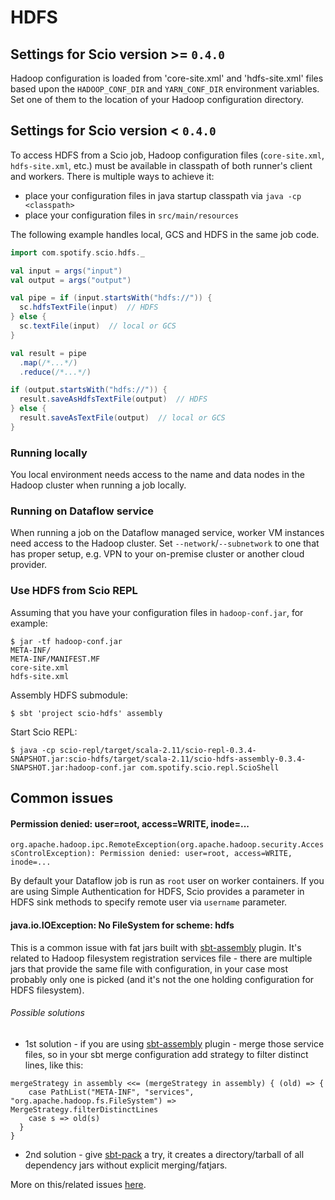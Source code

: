 # HDFS

## Settings for Scio version >= `0.4.0`

Hadoop configuration is loaded from 'core-site.xml' and 'hdfs-site.xml' files based upon the `HADOOP_CONF_DIR` and `YARN_CONF_DIR` environment variables. Set one of them to the location of your Hadoop configuration directory.

## Settings for Scio version < `0.4.0`

To access HDFS from a Scio job, Hadoop configuration files (`core-site.xml`, `hdfs-site.xml`, etc.) must be available in classpath of both runner's client and workers. There is multiple ways to achieve it:

 * place your configuration files in java startup classpath via `java -cp <classpath>`
 * place your configuration files in `src/main/resources`

The following example handles local, GCS and HDFS in the same job code.

```scala
import com.spotify.scio.hdfs._

val input = args("input")
val output = args("output")

val pipe = if (input.startsWith("hdfs://")) {
  sc.hdfsTextFile(input)  // HDFS
} else {
  sc.textFile(input)  // local or GCS
}

val result = pipe
  .map(/*...*/)
  .reduce(/*...*/)

if (output.startsWith("hdfs://")) {
  result.saveAsHdfsTextFile(output)  // HDFS
} else {
  result.saveAsTextFile(output)  // local or GCS
}
```

### Running locally
You local environment needs access to the name and data nodes in the Hadoop cluster when running a job locally.

### Running on Dataflow service
When running a job on the Dataflow managed service, worker VM instances need access to the Hadoop cluster. Set `--network`/`--subnetwork` to one that has proper setup, e.g. VPN to your on-premise cluster or another cloud provider.

### Use HDFS from Scio REPL

Assuming that you have your configuration files in `hadoop-conf.jar`, for example:
```
$ jar -tf hadoop-conf.jar
META-INF/
META-INF/MANIFEST.MF
core-site.xml
hdfs-site.xml
```
Assembly HDFS submodule:
```
$ sbt 'project scio-hdfs' assembly
```
Start Scio REPL:
```
$ java -cp scio-repl/target/scala-2.11/scio-repl-0.3.4-SNAPSHOT.jar:scio-hdfs/target/scala-2.11/scio-hdfs-assembly-0.3.4-SNAPSHOT.jar:hadoop-conf.jar com.spotify.scio.repl.ScioShell
```

## Common issues

#### Permission denied: user=root, access=WRITE, inode=...

```org.apache.hadoop.ipc.RemoteException(org.apache.hadoop.security.AccessControlException): Permission denied: user=root, access=WRITE, inode=... ```

By default your Dataflow job is run as `root` user on worker containers. If you are using Simple Authentication for HDFS, Scio provides a parameter in HDFS sink methods to specify remote user via `username` parameter.

#### java.io.IOException: No FileSystem for scheme: hdfs

This is a common issue with fat jars built with [sbt-assembly](https://github.com/sbt/sbt-assembly) plugin. It's related to Hadoop filesystem registration services file - there are multiple jars that provide the same file with configuration, in your case most probably only one is picked (and it's not the one holding configuration for HDFS filesystem).

###### Possible solutions

* 1st solution - if you are using [sbt-assembly](https://github.com/sbt/sbt-assembly) plugin - merge those service files, so in your sbt merge configuration add strategy to filter distinct lines, like this:

```
mergeStrategy in assembly <<= (mergeStrategy in assembly) { (old) => {
    case PathList("META-INF", "services", "org.apache.hadoop.fs.FileSystem") => MergeStrategy.filterDistinctLines
    case s => old(s)
  }
}
```

 * 2nd solution - give [sbt-pack](https://github.com/xerial/sbt-pack) a try, it creates a directory/tarball of all dependency jars without explicit merging/fatjars.

More on this/related issues [here](https://stackoverflow.com/questions/17265002/hadoop-no-filesystem-for-scheme-file).
